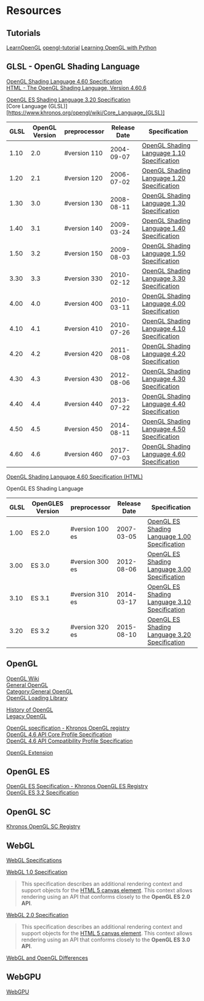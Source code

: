# Resources

## Tutorials

[LearnOpenGL](https://learnopengl.com/)
[opengl-tutorial](http://www.opengl-tutorial.org)
[Learning OpenGL with Python](https://www.metamost.com/opengl-with-python/)

## GLSL - OpenGL Shading Language

[OpenGL Shading Language 4.60 Specification](https://www.khronos.org/registry/OpenGL/specs/gl/GLSLangSpec.4.60.pdf)  
[HTML - The OpenGL Shading Language, Version 4.60.6](https://www.khronos.org/registry/OpenGL/specs/gl/GLSLangSpec.4.60.html#changes)  

[OpenGL ES Shading Language 3.20 Specification](https://www.khronos.org/registry/OpenGL/specs/es/3.2/GLSL_ES_Specification_3.20.pdf)  
[Core Language (GLSL)][https://www.khronos.org/opengl/wiki/Core_Language_(GLSL)]  

| GLSL  | OpenGL Version | preprocessor   | Release Date | Specification |
|-------|----------------|----------------|--------------|---------------|
| 1.10  | 2.0            | #version 110   | 2004-09-07   | [OpenGL Shading Language 1.10 Specification](https://www.khronos.org/registry/OpenGL/specs/gl/GLSLangSpec.1.10.pdf) |
| 1.20  | 2.1            | #version 120   | 2006-07-02   | [OpenGL Shading Language 1.20 Specification](https://www.khronos.org/registry/OpenGL/specs/gl/GLSLangSpec.1.20.pdf) |
| 1.30  | 3.0            | #version 130   | 2008-08-11   | [OpenGL Shading Language 1.30 Specification](https://www.khronos.org/registry/OpenGL/specs/gl/GLSLangSpec.1.30.pdf) |
| 1.40  | 3.1            | #version 140   | 2009-03-24   | [OpenGL Shading Language 1.40 Specification](https://www.khronos.org/registry/OpenGL/specs/gl/GLSLangSpec.1.40.pdf) |
| 1.50  | 3.2            | #version 150   | 2009-08-03   | [OpenGL Shading Language 1.50 Specification](https://www.khronos.org/registry/OpenGL/specs/gl/GLSLangSpec.1.50.pdf) |
| 3.30  | 3.3            | #version 330   | 2010-02-12   | [OpenGL Shading Language 3.30 Specification](https://www.khronos.org/registry/OpenGL/specs/gl/GLSLangSpec.3.30.pdf) |
| 4.00  | 4.0            | #version 400   | 2010-03-11   | [OpenGL Shading Language 4.00 Specification](https://www.khronos.org/registry/OpenGL/specs/gl/GLSLangSpec.4.00.pdf) |
| 4.10  | 4.1            | #version 410   | 2010-07-26   | [OpenGL Shading Language 4.10 Specification](https://www.khronos.org/registry/OpenGL/specs/gl/GLSLangSpec.4.10.pdf) |
| 4.20  | 4.2            | #version 420   | 2011-08-08   | [OpenGL Shading Language 4.20 Specification](https://www.khronos.org/registry/OpenGL/specs/gl/GLSLangSpec.4.20.pdf) |
| 4.30  | 4.3            | #version 430   | 2012-08-06   | [OpenGL Shading Language 4.30 Specification](https://www.khronos.org/registry/OpenGL/specs/gl/GLSLangSpec.4.30.pdf) |
| 4.40  | 4.4            | #version 440   | 2013-07-22   | [OpenGL Shading Language 4.40 Specification](https://www.khronos.org/registry/OpenGL/specs/gl/GLSLangSpec.4.40.pdf) |
| 4.50  | 4.5            | #version 450   | 2014-08-11   | [OpenGL Shading Language 4.50 Specification](https://www.khronos.org/registry/OpenGL/specs/gl/GLSLangSpec.4.50.pdf) |
| 4.60  | 4.6            | #version 460   | 2017-07-03   | [OpenGL Shading Language 4.60 Specification](https://www.khronos.org/registry/OpenGL/specs/gl/GLSLangSpec.4.60.pdf) |

[OpenGL Shading Language 4.60 Specification (HTML)](https://www.khronos.org/registry/OpenGL/specs/gl/GLSLangSpec.4.60.html)

OpenGL ES Shading Language

| GLSL | OpenGLES Version | preprocessor    |Release Date | Specification |
|------|------------------|-----------------|-------------|---------------|
| 1.00 | ES 2.0           | #version 100 es | 2007-03-05  | [OpenGL ES Shading Language 1.00 Specification](https://www.khronos.org/registry/OpenGL/specs/es/2.0/GLSL_ES_Specification_1.00.pdf) |
| 3.00 | ES 3.0           | #version 300 es | 2012-08-06  | [OpenGL ES Shading Language 3.00 Specification](https://www.khronos.org/registry/OpenGL/specs/es/3.0/GLSL_ES_Specification_3.00.pdf) |
| 3.10 | ES 3.1           | #version 310 es | 2014-03-17  | [OpenGL ES Shading Language 3.10 Specification](https://www.khronos.org/registry/OpenGL/specs/es/3.1/GLSL_ES_Specification_3.10.pdf) |
| 3.20 | ES 3.2           | #version 320 es | 2015-08-10  | [OpenGL ES Shading Language 3.20 Specification](https://www.khronos.org/registry/OpenGL/specs/es/3.2/GLSL_ES_Specification_3.20.pdf) |

## OpenGL

[OpenGL Wiki](https://www.khronos.org/opengl/wiki/)  
[General OpenGL](https://www.khronos.org/opengl/wiki/General_OpenGL)  
[Category:General OpenGL](https://www.khronos.org/opengl/wiki/Category:General_OpenGL)  
[OpenGL Loading Library](https://www.khronos.org/opengl/wiki/OpenGL_Loading_Library)

[History of OpenGL](https://www.khronos.org/opengl/wiki/History_of_OpenGL)  
[Legacy OpenGL](https://www.khronos.org/opengl/wiki/Legacy_OpenGL)  

[OpenGL specification - Khronos OpenGL registry](https://www.khronos.org/registry/OpenGL/index_gl.php)  
[OpenGL 4.6 API Core Profile Specification](https://www.khronos.org/registry/OpenGL/specs/gl/glspec46.core.pdf)  
[OpenGL 4.6 API Compatibility Profile Specification](https://www.khronos.org/registry/OpenGL/specs/gl/glspec46.compatibility.pdf)  

[OpenGL Extension](https://www.khronos.org/opengl/wiki/OpenGL_Extension)

## OpenGL ES

[OpenGL ES Specification - Khronos OpenGL ES Registry](https://www.khronos.org/registry/OpenGL/index_es.php)  
[OpenGL ES 3.2 Specification](https://www.khronos.org/registry/OpenGL/specs/es/3.2/es_spec_3.2.pdf)  

## OpenGL SC

[Khronos OpenGL SC Registry](https://www.khronos.org/registry/OpenGL/index_sc.php)

## WebGL

[WebGL Specifications](https://www.khronos.org/registry/webgl/specs/latest/)

[WebGL 1.0 Specification](https://www.khronos.org/registry/webgl/specs/latest/1.0/)

> This specification describes an additional rendering context and support objects for the [HTML 5 canvas element](https://www.w3.org/TR/html5/scripting-1.html#the-canvas-element). This context allows rendering using an API that conforms closely to the **OpenGL ES 2.0 API**.

[WebGL 2.0 Specification](https://www.khronos.org/registry/webgl/specs/latest/2.0/)

> This specification describes an additional rendering context and support objects for the [HTML 5 canvas element](https://www.w3.org/TR/html5/scripting-1.html#the-canvas-element). This context allows rendering using an API that conforms closely to the **OpenGL ES 3.0 API**.

[WebGL and OpenGL Differences](https://www.khronos.org/webgl/wiki/WebGL_and_OpenGL_Differences)

## WebGPU

[WebGPU](https://gpuweb.github.io/gpuweb/)
